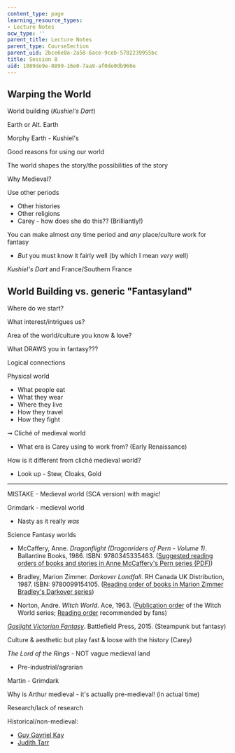 ```yaml
---
content_type: page
learning_resource_types:
- Lecture Notes
ocw_type: ''
parent_title: Lecture Notes
parent_type: CourseSection
parent_uid: 2bce6e8a-2a58-6ace-9ceb-5702239955bc
title: Session 8
uid: 1089de9e-8899-16e0-7aa9-af0de0db960e
---
```


Warping the World 
------------------

World building (_Kushiel's Dart_)

Earth or Alt. Earth

Morphy Earth - Kushiel's 

Good reasons for using our world

The world shapes the story/the possibilities of the story

Why Medieval?

Use other periods

*   Other histories
*   Other religions
*   Carey - how does she do this?? (Brilliantly!)

You can make almost _any_ time period and _any_ place/culture work for fantasy

*   _But_ you must know it fairly well (by which I mean _very_ well)

_Kushiel's Dart_ and France/Southern France

World Building vs. generic "Fantasyland"
----------------------------------------

Where do we start? 

What interest/intrigues us?

Area of the world/culture you know & love?

What DRAWS you in fantasy???

Logical connections

Physical world

*   What people eat
*   What they wear
*   Where they live
*   How they travel
*   How they fight

➞ Cliché of medieval world

*   What era is Carey using to work from? (Early Renaissance)

How is it different from cliché medieval world?

*   Look up - Stew, Cloaks, Gold

* * *

MISTAKE - Medieval world (SCA version) with magic!

Grimdark - medieval world

*   Nasty as it really _was_

Science Fantasy worlds

*   McCaffery, Anne. _Dragonflight (Dragonriders of Pern - Volume 1)_. Ballantine Books, 1986. ISBN: 9780345335463. ([Suggested reading orders of books and stories in Anne McCaffery's Pern series (PDF)](http://pernhome.com/aim/2006-Pern-Reading-Order.pdf))
    
*   Bradley, Marion Zimmer. _Darkover Landfall_. RH Canada UK Distribution, 1987. ISBN: 9780099154105. ([Reading order of books in Marion Zimmer Bradley's Darkover series](https://www.librarything.com/series/Darkover%3A+Chronological+order))
    
*   Norton, Andre. _Witch World_. Ace, 1963. ([Publication order](https://www.librarything.com/series/Witch+World+-+publication+order) of the Witch World series; [Reading order](http://www.andre-norton-books.com/the-witch-world/the-sorcerer-s-conspectus/977-ww-reading-order#ro-2) recommended by fans)
    

[_Gaslight Victorian Fantasy_](http://www.rpgnow.com/product/117570/Gaslight-Victorian-Fantasy-2nd-Edition-Savage-Worlds-Edition). Battlefield Press, 2015. (Steampunk but fantasy)

Culture & aesthetic but play fast & loose with the history (Carey)

_The Lord of the Rings_ - NOT vague medieval land

*   Pre-industrial/agrarian

Martin - Grimdark

Why is Arthur medieval - it's actually pre-medieval! (in actual time)

Research/lack of research

Historical/non-medieval:

*   [Guy Gavriel Kay](https://en.wikipedia.org/wiki/Guy_Gavriel_Kay)
*   [Judith Tarr](https://en.wikipedia.org/wiki/Judith_Tarr)